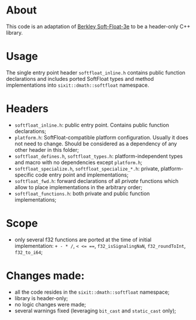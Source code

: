 # About
This code is an adaptation of [Berkley Soft-Float-3e](https://github.com/ucb-bar/berkeley-softfloat-3/) to be a header-only C++ library.

# Usage 
The single entry point header `softfloat_inline.h` contains public function declarations and includes ported SoftFloat types and method implementations into `sixit::dmath::softfloat` namespace.

# Headers
* `softfloat_inline.h`: public entry point. Contains public function declarations;
* `platform.h`: SoftFloat-compatible platform configuration. Usually it does not need to change. Should be considered as a dependency of any other header in this folder;
* `softfloat_defines.h`, `softfloat_types.h`: platform-independent types and macro with no dependencies except `platform.h`;
* `softfloat_specialize.h`, `softfloat_specialize_*.h`: private, platform-specific code entry point and implementations;
* `softfloat_fwd.h`: forward declarations of all *private* functions which allow to place implementations in the arbitrary order;
* `softfloat_functions.h`: both private and public function implementations;

# Scope
* only several f32 functions are ported at the time of initial implementation: `+ - * /`, `< <= ==`, `f32_isSignalingNaN`, `f32_roundToInt`, `f32_to_i64`;

# Changes made:
* all the code resides in the `sixit::dmath::softfloat` namespace;
* library is header-only;
* no logic changes were made;
* several warnings fixed (leveraging `bit_cast` and `static_cast` only);